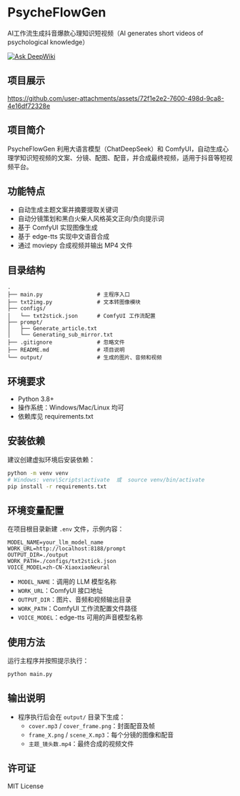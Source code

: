 # PsycheFlowGen
AI工作流生成抖音爆款心理知识短视频（AI generates short videos of psychological knowledge）

[![Ask DeepWiki](https://deepwiki.com/badge.svg)](https://deepwiki.com/Xikcn/PsycheFlowGen)

## 项目展示
https://github.com/user-attachments/assets/72f1e2e2-7600-498d-9ca8-4e16df72328e

## 项目简介
PsycheFlowGen 利用大语言模型（ChatDeepSeek）和 ComfyUI，自动生成心理学知识短视频的文案、分镜、配图、配音，并合成最终视频，适用于抖音等短视频平台。

## 功能特点
- 自动生成主题文案并摘要提取关键词
- 自动分镜策划和黑白火柴人风格英文正向/负向提示词
- 基于 ComfyUI 实现图像生成
- 基于 edge-tts 实现中文语音合成
- 通过 moviepy 合成视频并输出 MP4 文件

## 目录结构
```
.
├── main.py                 # 主程序入口
├── txt2img.py              # 文本转图像模块
├── configs/
│   └── txt2stick.json      # ComfyUI 工作流配置
├── prompt/
│   ├── Generate_article.txt
│   └── Generating_sub_mirror.txt
├── .gitignore              # 忽略文件
├── README.md               # 项目说明
└── output/                 # 生成的图片、音频和视频
```

## 环境要求
- Python 3.8+
- 操作系统：Windows/Mac/Linux 均可
- 依赖库见 requirements.txt

## 安装依赖
建议创建虚拟环境后安装依赖：
```bash
python -m venv venv
# Windows: venv\Scripts\activate  或  source venv/bin/activate
pip install -r requirements.txt
```

## 环境变量配置
在项目根目录新建 `.env` 文件，示例内容：
```
MODEL_NAME=your_llm_model_name
WORK_URL=http://localhost:8188/prompt
OUTPUT_DIR=./output
WORK_PATH=./configs/txt2stick.json
VOICE_MODEL=zh-CN-XiaoxiaoNeural
```

- `MODEL_NAME`：调用的 LLM 模型名称
- `WORK_URL`：ComfyUI 接口地址
- `OUTPUT_DIR`：图片、音频和视频输出目录
- `WORK_PATH`：ComfyUI 工作流配置文件路径
- `VOICE_MODEL`：edge-tts 可用的声音模型名称

## 使用方法
运行主程序并按照提示执行：
```bash
python main.py
```

## 输出说明
- 程序执行后会在 `output/` 目录下生成：
  - `cover.mp3` / `cover_frame.png`：封面配音及帧
  - `frame_X.png` / `scene_X.mp3`：每个分镜的图像和配音
  - `主题_镜头数.mp4`：最终合成的视频文件

## 许可证
MIT License


